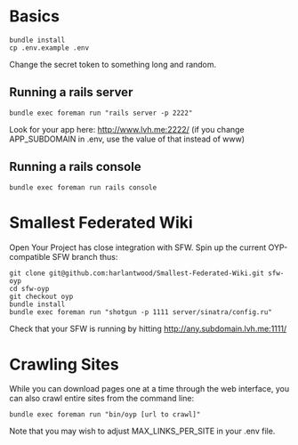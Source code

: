 Basics
======

    bundle install
    cp .env.example .env

Change the secret token to something long and random.

Running a rails server
----------------------

    bundle exec foreman run "rails server -p 2222"

Look for your app here: http://www.lvh.me:2222/
(if you change APP_SUBDOMAIN in .env, use the value of that instead of www)

Running a rails console
-----------------------

    bundle exec foreman run rails console

Smallest Federated Wiki
=======================

Open Your Project has close integration with SFW.
Spin up the current OYP-compatible SFW branch thus:

    git clone git@github.com:harlantwood/Smallest-Federated-Wiki.git sfw-oyp
    cd sfw-oyp
    git checkout oyp
    bundle install
    bundle exec foreman run "shotgun -p 1111 server/sinatra/config.ru"

Check that your SFW is running by hitting http://any.subdomain.lvh.me:1111/

Crawling Sites
==============

While you can download pages one at a time through the web interface,
you can also crawl entire sites from the command line:

    bundle exec foreman run "bin/oyp [url to crawl]"

Note that you may wish to adjust MAX_LINKS_PER_SITE in your .env file.
